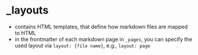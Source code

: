 # _layouts

- contains HTML templates, that define how markdown files are mapped to HTML
- in the frontmatter of each markdown page in `_pages`, you can specify the used layout via `layout: {file name}`, e.g., `layout: page`

